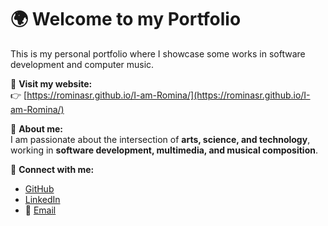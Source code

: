 # 🌍 Welcome to my Portfolio  

This is my personal portfolio where I showcase some works in software development and computer music. 

🚀 **Visit my website:**  
👉 [https://rominasr.github.io/I-am-Romina/](https://rominasr.github.io/I-am-Romina/)

📌 **About me:**  
I am passionate about the intersection of **arts, science, and technology**, working in **software development, multimedia, and musical composition**.  

🔗 **Connect with me:**  
- [GitHub](https://github.com/RominaSR)  
- [LinkedIn](https://www.linkedin.com/in/romina-romay-78497142/)  
- 📧 [Email](mailto:rominaromay@hotmail.com)
